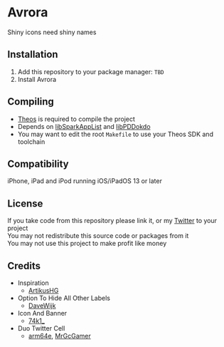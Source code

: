 # Avrora
Shiny icons need shiny names

## Installation
1. Add this repository to your package manager: `TBD`
2. Install Avrora

## Compiling
  - [Theos](https://theos.dev/) is required to compile the project
  - Depends on [libSparkAppList](https://github.com/SparkDev97/libSparkAppList) and [libPDDokdo](https://github.com/s8ngyu/libpddokdo)
  - You may want to edit the root `Makefile` to use your Theos SDK and toolchain

## Compatibility
iPhone, iPad and iPod running iOS/iPadOS 13 or later

## License
If you take code from this repository please link it, or my [Twitter](https://twitter.com/schneelittchen) to your project<br>
You may not redistribute this source code or packages from it<br>
You may not use this project to make profit like money

## Credits
  - Inspiration
    - [ArtikusHG](https://twitter.com/ArtikusHG)
  - Option To Hide All Other Labels
    - [DaveWijk](https://twitter.com/DaveWijk)
  - Icon And Banner
    - [74k1_](https://twitter.com/74k1_)
  - Duo Twitter Cell
    - [arm64e](https://twitter.com/arm64e), [MrGcGamer](https://twitter.com/MrGcGamer)
